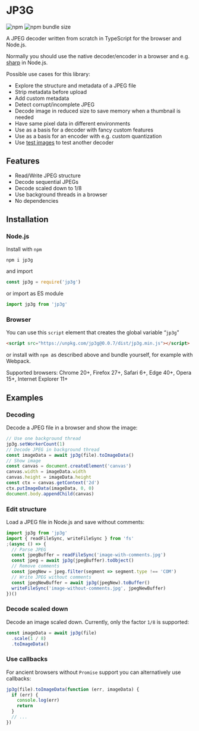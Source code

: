 # JP3G

![npm](https://img.shields.io/npm/v/jp3g) ![npm bundle size](https://img.shields.io/bundlephobia/min/jp3g)

A JPEG decoder written from scratch in TypeScript for the browser and Node.js.

Normally you should use the native decoder/encoder in a browser and e.g. [sharp](https://sharp.pixelplumbing.com/) in Node.js.

Possible use cases for this library:

- Explore the structure and metadata of a JPEG file
- Strip metadata before upload
- Add custom metadata
- Detect corrupt/incomplete JPEG
- Decode image in reduced size to save memory when a thumbnail is needed
- Have same pixel data in different environments
- Use as a basis for a decoder with fancy custom features
- Use as a basis for an encoder with e.g. custom quantization
- Use [test images](./src/__tests__/images#jpeg-test-images) to test another decoder

## Features

- Read/Write JPEG structure
- Decode sequential JPEGs
- Decode scaled down to 1/8
- Use background threads in a browser
- No dependencies

## Installation

### Node.js

Install with `npm`

```
npm i jp3g
```

and import

```js
const jp3g = require('jp3g')
```

or import as ES module

```js
import jp3g from 'jp3g'
```

### Browser

You can use this `script` element that creates the global variable “`jp3g`”

```html
<script src="https://unpkg.com/jp3g@0.0.7/dist/jp3g.min.js"></script>
```

or install with `npm `as described above and bundle yourself, for example with Webpack.

Supported browsers: Chrome 20+, Firefox 27+, Safari 6+, Edge 40+, Opera 15+, Internet Explorer 11+

## Examples

### Decoding

Decode a JPEG file in a browser and show the image:

```js
// Use one background thread
jp3g.setWorkerCount(1)
// Decode JPEG in background thread
const imageData = await jp3g(file).toImageData()
// Show image
const canvas = document.createElement('canvas')
canvas.width = imageData.width
canvas.height = imageData.height
const ctx = canvas.getContext('2d')
ctx.putImageData(imageData, 0, 0)
document.body.appendChild(canvas)
```

### Edit structure

Load a JPEG file in Node.js and save without comments:

```js
import jp3g from 'jp3g'
import { readFileSync, writeFileSync } from 'fs'
;(async () => {
  // Parse JPEG
  const jpegBuffer = readFileSync('image-with-comments.jpg')
  const jpeg = await jp3g(jpegBuffer).toObject()
  // Remove comments
  const jpegNew = jpeg.filter(segment => segment.type !== 'COM')
  // Write JPEG without comments
  const jpegNewBuffer = await jp3g(jpegNew).toBuffer()
  writeFileSync('image-without-comments.jpg', jpegNewBuffer)
})()
```

### Decode scaled down

Decode an image scaled down. Currently, only the factor `1/8` is supported:

```js
const imageData = await jp3g(file)
  .scale(1 / 8)
  .toImageData()
```

### Use callbacks

For ancient browsers without `Promise` support you can alternatively use callbacks:

```js
jp3g(file).toImageData(function (err, imageData) {
  if (err) {
    console.log(err)
    return
  }
  // ...
})
```
